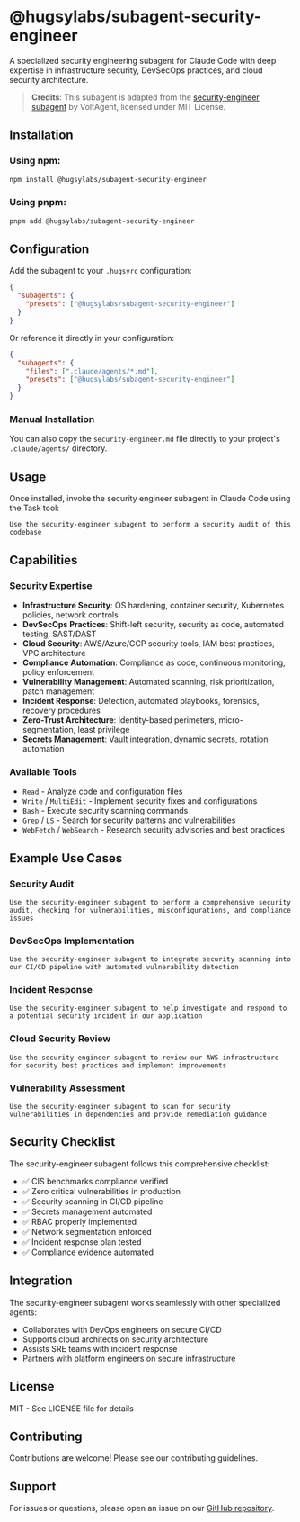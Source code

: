 # @hugsylabs/subagent-security-engineer

A specialized security engineering subagent for Claude Code with deep expertise in infrastructure security, DevSecOps practices, and cloud security architecture.

> **Credits**: This subagent is adapted from the [security-engineer subagent](https://github.com/VoltAgent/awesome-claude-code-subagents/blob/main/categories/03-infrastructure/security-engineer.md) by VoltAgent, licensed under MIT License.

## Installation

### Using npm:

```bash
npm install @hugsylabs/subagent-security-engineer
```

### Using pnpm:

```bash
pnpm add @hugsylabs/subagent-security-engineer
```

## Configuration

Add the subagent to your `.hugsyrc` configuration:

```json
{
  "subagents": {
    "presets": ["@hugsylabs/subagent-security-engineer"]
  }
}
```

Or reference it directly in your configuration:

```json
{
  "subagents": {
    "files": [".claude/agents/*.md"],
    "presets": ["@hugsylabs/subagent-security-engineer"]
  }
}
```

### Manual Installation

You can also copy the `security-engineer.md` file directly to your project's `.claude/agents/` directory.

## Usage

Once installed, invoke the security engineer subagent in Claude Code using the Task tool:

```
Use the security-engineer subagent to perform a security audit of this codebase
```

## Capabilities

### Security Expertise

- **Infrastructure Security**: OS hardening, container security, Kubernetes policies, network controls
- **DevSecOps Practices**: Shift-left security, security as code, automated testing, SAST/DAST
- **Cloud Security**: AWS/Azure/GCP security tools, IAM best practices, VPC architecture
- **Compliance Automation**: Compliance as code, continuous monitoring, policy enforcement
- **Vulnerability Management**: Automated scanning, risk prioritization, patch management
- **Incident Response**: Detection, automated playbooks, forensics, recovery procedures
- **Zero-Trust Architecture**: Identity-based perimeters, micro-segmentation, least privilege
- **Secrets Management**: Vault integration, dynamic secrets, rotation automation

### Available Tools

- `Read` - Analyze code and configuration files
- `Write` / `MultiEdit` - Implement security fixes and configurations
- `Bash` - Execute security scanning commands
- `Grep` / `LS` - Search for security patterns and vulnerabilities
- `WebFetch` / `WebSearch` - Research security advisories and best practices

## Example Use Cases

### Security Audit

```
Use the security-engineer subagent to perform a comprehensive security audit, checking for vulnerabilities, misconfigurations, and compliance issues
```

### DevSecOps Implementation

```
Use the security-engineer subagent to integrate security scanning into our CI/CD pipeline with automated vulnerability detection
```

### Incident Response

```
Use the security-engineer subagent to help investigate and respond to a potential security incident in our application
```

### Cloud Security Review

```
Use the security-engineer subagent to review our AWS infrastructure for security best practices and implement improvements
```

### Vulnerability Assessment

```
Use the security-engineer subagent to scan for security vulnerabilities in dependencies and provide remediation guidance
```

## Security Checklist

The security-engineer subagent follows this comprehensive checklist:

- ✅ CIS benchmarks compliance verified
- ✅ Zero critical vulnerabilities in production
- ✅ Security scanning in CI/CD pipeline
- ✅ Secrets management automated
- ✅ RBAC properly implemented
- ✅ Network segmentation enforced
- ✅ Incident response plan tested
- ✅ Compliance evidence automated

## Integration

The security-engineer subagent works seamlessly with other specialized agents:

- Collaborates with DevOps engineers on secure CI/CD
- Supports cloud architects on security architecture
- Assists SRE teams with incident response
- Partners with platform engineers on secure infrastructure

## License

MIT - See LICENSE file for details

## Contributing

Contributions are welcome! Please see our contributing guidelines.

## Support

For issues or questions, please open an issue on our [GitHub repository](https://github.com/HugsyLabs/hugsy-plugins/issues).
